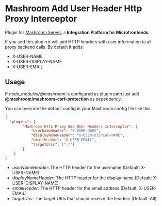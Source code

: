 
# Mashroom Add User Header Http Proxy Interceptor

Plugin for [Mashroom Server](https://www.mashroom-server.com), a **Integration Platform for Microfrontends**.

If you add this plugin it will add HTTP headers with user information to all proxy backend calls. By default it adds:

 * X-USER-NAME
 * X-USER-DISPLAY-NAME
 * X-USER-EMAIL

## Usage

If *node_modules/@mashroom* is configured as plugin path just add **@mashroom/mashroom-csrf-protection** as *dependency*.

You can override the default config in your Mashroom config file like this:

```json
{
  "plugins": {
        "Mashroom Http Proxy Add User Headers Interceptor": {
            "userNameHeader": "X-USER-NAME",
            "displayNameHeader": "X-USER-DISPLAY-NAME",
            "emailHeader": "X-USER-EMAIL",
            "targetUris": [".*"]
        }
    }
}
```

 * _userNameHeader_: The HTTP header for the username (Default: X-USER-NAME)
 * _displayNameHeader_: The HTTP header for the display name (Default: X-USER-DISPLAY-NAME)
 * _emailHeader_: The HTTP header for the email address (Default: X-USER-EMAIL)
 * _targetUris_: The target URIs that should receive the headers (Default: All)
